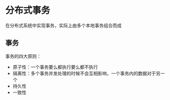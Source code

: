 # 分布式事务
在分布式系统中实现事务，实际上由多个本地事务组合而成

## 事务
事务的四大原则：
- 原子性：一个事务要么都执行要么都不执行
- 隔离性：多个事务并发处理的时候不会互相影响，一个事务内的数据对于另一个
- 持久性
- 一致性